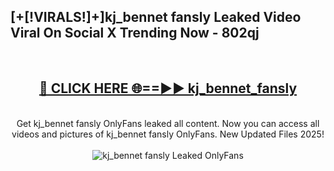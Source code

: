 <h2>[+[!VIRALS!]+]kj_bennet fansly Leaked Video Viral On Social X Trending Now - 802qj</h2>
<br>
<div align="center">
<h2><a href="https://libra.edu.pl?kj_bennet_fansly" rel="nofollow">🔴 CLICK HERE 🌐==►► kj_bennet_fansly</a></h2>
<br>
Get kj_bennet fansly OnlyFans leaked all content. Now you can access all videos and pictures of kj_bennet fansly OnlyFans. New Updated Files 2025!
<br>
<br>
<a href="https://libra.edu.pl?kj_bennet_fansly" rel="nofollow" data-target="animated-image.originalLink"><img src="https://i.ibb.co.com/WyWwxjT/player-gif2.gif" alt="kj_bennet fansly Leaked OnlyFans" style="max-width: 100%; display: inline-block;" data-target="animated-image.originalImage"></a>
</div>
<br>